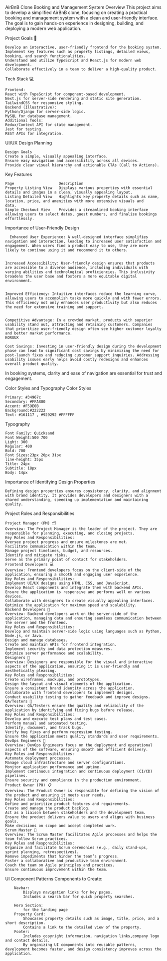 AirBnB Clone Booking and Management System
Overview
This project aims to develop a simplified AirBnB clone, focusing on creating a practical booking and management system with a clean and user-friendly interface. The goal is to gain hands-on experience in designing, building, and deploying a modern web application.

Project Goals 🎯

    Develop an interactive, user-friendly frontend for the booking system.
    Implement key features such as property listings, detailed views, booking, and search functionalities.
    Understand and utilize TypeScript and React.js for modern web development.
    Collaborate effectively in a team to deliver a high-quality product.

Tech Stack 💻

    Frontend:
    React with TypeScript for component-based development.
    Next.js for server-side rendering and static site generation.
    TailwindCSS for responsive styling.
    Backend (Illustrative):
    Python/Django for server-side logic.
    MySQL for database management.
    Additional Tools:
    Redux/Context API for state management.
    Jest for testing.
    REST APIs for integration.


UI/UX Design Planning

    Design Goals
    Create a simple, visually appealing interface.
    Ensure easy navigation and accessibility across all devices.
    Provide clear visual hierarchy and actionable CTAs (Call to Actions).

Key Features

    Page	                Description
    Property Listing View	Displays various properties with essential details and images in a clean, visually appealing layout.
    Listing Detailed View	Highlights key property details such as name, location, price, and amenities with more extensive visuals and                                 data.
    Simple Checkout View	Provides a streamlined booking interface allowing users to select dates, guest numbers, and finalize bookings                             effortlessly.

Importance of User-Friendly Design

      Enhanced User Experience: A well-designed interface simplifies navigation and interaction, leading to increased user satisfaction and engagement. When users find a product easy to use, they are more likely to continue using it and recommend it to others. 
    
    
    Increased Accessibility: User-friendly design ensures that products are accessible to a diverse audience, including individuals with varying abilities and technological proficiencies. This inclusivity broadens the user base and fosters a more equitable digital environment. 
    
    
    Improved Efficiency: Intuitive interfaces reduce the learning curve, allowing users to accomplish tasks more quickly and with fewer errors. This efficiency not only enhances user productivity but also reduces the need for extensive training and support. 
    
    
    Competitive Advantage: In a crowded market, products with superior usability stand out, attracting and retaining customers. Companies that prioritize user-friendly design often see higher customer loyalty and better market performance. 
    KORUUX
    
    Cost Savings: Investing in user-friendly design during the development phase can lead to significant cost savings by minimizing the need for post-launch fixes and reducing customer support inquiries. Addressing usability issues early helps avoid costly redesigns and enhances overall product quality.
In booking systems, clarity and ease of navigation are essential for trust and engagement.

Color Styles and Typography
    Color Styles

    Primary: #34967c 
    Secondary: #FFA800 
    Accent: #F59E0B 
    Background:#222222
    Text: #161117 , #929292 #FFFFFF 

Typography

    Font Family: Quicksand
    Font Weight:500 700
    Light: 300
    Regular: 400
    Bold: 700
    Font Sizes:23px 20px 31px
    line-height: 35px
    Title: 24px
    Subtitle: 18px
    Body: 14px

Importance of Identifying Design Properties

    Defining design properties ensures consistency, clarity, and alignment with brand identity. It provides developers and designers with a shared understanding, speeding up implementation and maintaining quality.

Project Roles and Responsibilities

    Project Manager (PM) 🗂️
    Overview: The Project Manager is the leader of the project. They are responsible for planning, executing, and closing projects.
    Key Roles and Responsibilities:
    Oversee project progress and ensure milestones are met.
    Facilitate communication within the team.
    Manage project timelines, budget, and resources.
    Identify and mitigate risks.
    Serve as the primary point of contact for stakeholders.
    Frontend Developers 💻
    Overview: Frontend developers focus on the client-side of the application, ensuring a smooth and engaging user experience.
    Key Roles and Responsibilities:
    Implement UI/UX designs using HTML, CSS, and JavaScript.
    Develop React components and integrate them with backend APIs.
    Ensure the application is responsive and performs well on various devices.
    Collaborate with designers to create visually appealing interfaces.
    Optimize the application for maximum speed and scalability.
    Backend Developers 🔧
    Overview: Backend developers work on the server-side of the application, managing data and ensuring seamless communication between the server and the frontend.
    Key Roles and Responsibilities:
    Develop and maintain server-side logic using languages such as Python, Node.js, or Java.
    Design and manage databases.
    Create and maintain APIs for frontend integration.
    Implement security and data protection measures.
    Optimize server performance and scalability.
    Designers 🎨
    Overview: Designers are responsible for the visual and interactive aspects of the application, ensuring it is user-friendly and aesthetically pleasing.
    Key Roles and Responsibilities:
    Create wireframes, mockups, and prototypes.
    Design the layout and visual elements of the application.
    Ensure a consistent brand identity across the application.
    Collaborate with frontend developers to implement designs.
    Conduct usability testing to gather feedback and improve designs.
    QA/Testers 🧪
    Overview: QA/Testers ensure the quality and reliability of the application by identifying and fixing bugs before release.
    Key Roles and Responsibilities:
    Develop and execute test plans and test cases.
    Perform manual and automated testing.
    Identify, document, and track bugs.
    Verify bug fixes and perform regression testing.
    Ensure the application meets quality standards and user requirements.
    DevOps Engineers 🚀
    Overview: DevOps Engineers focus on the deployment and operational aspects of the software, ensuring smooth and efficient delivery.
    Key Roles and Responsibilities:
    Automate deployment processes.
    Manage cloud infrastructure and server configurations.
    Monitor application performance and uptime.
    Implement continuous integration and continuous deployment (CI/CD) pipelines.
    Ensure security and compliance in the production environment.
    Product Owner (PO) 📋
    Overview: The Product Owner is responsible for defining the vision of the product and ensuring it meets user needs.
    Key Roles and Responsibilities:
    Define and prioritize product features and requirements.
    Create and manage the product backlog.
    Act as a liaison between stakeholders and the development team.
    Ensure the product delivers value to users and aligns with business goals.
    Make decisions on scope and accept completed work.
    Scrum Master 🏅
    Overview: The Scrum Master facilitates Agile processes and helps the team follow Scrum practices.
    Key Roles and Responsibilities:
    Organize and facilitate Scrum ceremonies (e.g., daily stand-ups, sprint planning, retrospectives).
    Remove impediments that hinder the team’s progress.
    Foster a collaborative and productive team environment.
    Coach the team on Agile principles and practices.
    Ensure continuous improvement within the team.

UI Component Patterns
    Components to Create:
    
        Navbar:
            Displays navigation links for key pages.
            Includes a search bar for quick property searches.
            
        Hero Section:
            for the landing page
        Property Card:
            Showcases property details such as image, title, price, and a short description.
            Contains a link to the detailed view of the property.
        Footer:
            Includes copyright information, navigation links,company logo and contact details.
            By organizing UI components into reusable patterns, development becomes faster, and design consistency improves across the         application.
